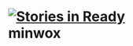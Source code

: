 [![Stories in Ready](https://badge.waffle.io/prooftechnique/minwox.png?label=ready)](https://waffle.io/prooftechnique/minwox)  
minwox
======
